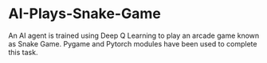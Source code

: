 # AI-Plays-Snake-Game
An AI agent is trained using Deep Q Learning to play an arcade game known as Snake Game. Pygame and Pytorch modules have been used to complete this task.
